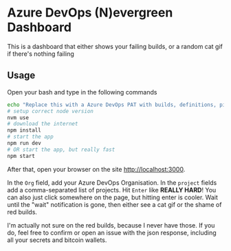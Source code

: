 # Azure DevOps (N)evergreen Dashboard

This is a dashboard that either shows your failing builds, or a random cat gif if there's nothing failing

## Usage

Open your bash and type in the following commands

```bash
echo "Replace this with a Azure DevOps PAT with builds, definitions, pipeline permissions" > .env
# setup correct node version
nvm use
# download the internet
npm install
# start the app
npm run dev
# OR start the app, but really fast
npm start 
```

After that, open your browser on the site <http://localhost:3000>.

In the `Org` field, add your Azure DevOps Organisation. In the `project` fields add a comma-separated list of projects. Hit `Enter` like **REALLY HARD**! You can also just click somewhere on the page, but hitting enter is cooler. Wait until the "wait" notification is gone, then either see a cat gif or the shame of red builds.

I'm actually not sure on the red builds, because I never have those. If you do, feel free to confirm or open an issue with the json response, including all your secrets and bitcoin wallets.